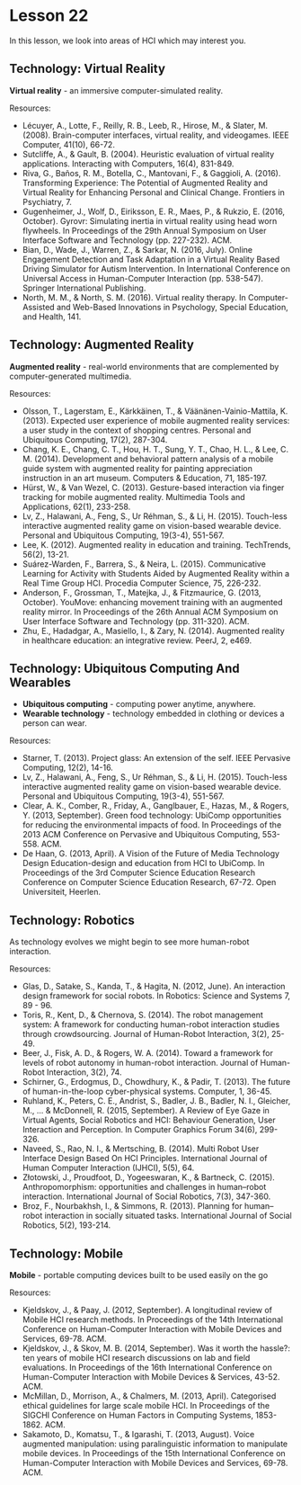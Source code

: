 # Lesson 22

In this lesson, we look into areas of HCI which may interest you.

## Technology: Virtual Reality

**Virtual reality** - an immersive computer-simulated reality.

Resources:

- Lécuyer, A., Lotte, F., Reilly, R. B., Leeb, R., Hirose, M., & Slater, M. (2008). Brain-computer interfaces, virtual reality, and videogames. IEEE Computer, 41(10), 66-72.
- Sutcliffe, A., & Gault, B. (2004). Heuristic evaluation of virtual reality applications. Interacting with Computers, 16(4), 831-849.
- Riva, G., Baños, R. M., Botella, C., Mantovani, F., & Gaggioli, A. (2016). Transforming Experience: The Potential of Augmented Reality and Virtual Reality for Enhancing Personal and Clinical Change. Frontiers in Psychiatry, 7.
- Gugenheimer, J., Wolf, D., Eiriksson, E. R., Maes, P., & Rukzio, E. (2016, October). Gyrovr: Simulating inertia in virtual reality using head worn flywheels. In Proceedings of the 29th Annual Symposium on User Interface Software and Technology (pp. 227-232). ACM.
- Bian, D., Wade, J., Warren, Z., & Sarkar, N. (2016, July). Online Engagement Detection and Task Adaptation in a Virtual Reality Based Driving Simulator for Autism Intervention. In International Conference on Universal Access in Human-Computer Interaction (pp. 538-547). Springer International Publishing.
- North, M. M., & North, S. M. (2016). Virtual reality therapy. In Computer-Assisted and Web-Based Innovations in Psychology, Special Education, and Health, 141.

## Technology: Augmented Reality

**Augmented reality** - real-world environments that are complemented by computer-generated multimedia.

Resources:

- Olsson, T., Lagerstam, E., Kärkkäinen, T., & Väänänen-Vainio-Mattila, K. (2013). Expected user experience of mobile augmented reality services: a user study in the context of shopping centres. Personal and Ubiquitous Computing, 17(2), 287-304.
- Chang, K. E., Chang, C. T., Hou, H. T., Sung, Y. T., Chao, H. L., & Lee, C. M. (2014). Development and behavioral pattern analysis of a mobile guide system with augmented reality for painting appreciation instruction in an art museum. Computers & Education, 71, 185-197.
- Hürst, W., & Van Wezel, C. (2013). Gesture-based interaction via finger tracking for mobile augmented reality. Multimedia Tools and Applications, 62(1), 233-258.
- Lv, Z., Halawani, A., Feng, S., Ur Réhman, S., & Li, H. (2015). Touch-less interactive augmented reality game on vision-based wearable device. Personal and Ubiquitous Computing, 19(3-4), 551-567.
- Lee, K. (2012). Augmented reality in education and training. TechTrends, 56(2), 13-21.
- Suárez-Warden, F., Barrera, S., & Neira, L. (2015). Communicative Learning for Activity with Students Aided by Augmented Reality within a Real Time Group HCI. Procedia Computer Science, 75, 226-232.
- Anderson, F., Grossman, T., Matejka, J., & Fitzmaurice, G. (2013, October). YouMove: enhancing movement training with an augmented reality mirror. In Proceedings of the 26th Annual ACM Symposium on User Interface Software and Technology (pp. 311-320). ACM.
- Zhu, E., Hadadgar, A., Masiello, I., & Zary, N. (2014). Augmented reality in healthcare education: an integrative review. PeerJ, 2, e469.

## Technology: Ubiquitous Computing And Wearables

- **Ubiquitous computing** - computing power anytime, anywhere.
- **Wearable technology** - technology embedded in clothing or devices a person can wear.

Resources:

- Starner, T. (2013). Project glass: An extension of the self. IEEE Pervasive Computing, 12(2), 14-16.
- Lv, Z., Halawani, A., Feng, S., Ur Réhman, S., & Li, H. (2015). Touch-less interactive augmented reality game on vision-based wearable device. Personal and Ubiquitous Computing, 19(3-4), 551-567.
- Clear, A. K., Comber, R., Friday, A., Ganglbauer, E., Hazas, M., & Rogers, Y. (2013, September). Green food technology: UbiComp opportunities for reducing the environmental impacts of food. In Proceedings of the 2013 ACM Conference on Pervasive and Ubiquitous Computing, 553-558. ACM.
- De Haan, G. (2013, April). A Vision of the Future of Media Technology Design Education-design and education from HCI to UbiComp. In Proceedings of the 3rd Computer Science Education Research Conference on Computer Science Education Research, 67-72. Open Universiteit, Heerlen.

## Technology: Robotics

As technology evolves we might begin to see more human-robot interaction.

Resources:

- Glas, D., Satake, S., Kanda, T., & Hagita, N. (2012, June). An interaction design framework for social robots. In Robotics: Science and Systems 7, 89 - 96.
- Toris, R., Kent, D., & Chernova, S. (2014). The robot management system: A framework for conducting human-robot interaction studies through crowdsourcing. Journal of Human-Robot Interaction, 3(2), 25-49.
- Beer, J., Fisk, A. D., & Rogers, W. A. (2014). Toward a framework for levels of robot autonomy in human-robot interaction. Journal of Human-Robot Interaction, 3(2), 74.
- Schirner, G., Erdogmus, D., Chowdhury, K., & Padir, T. (2013). The future of human-in-the-loop cyber-physical systems. Computer, 1, 36-45.
- Ruhland, K., Peters, C. E., Andrist, S., Badler, J. B., Badler, N. I., Gleicher, M., ... & McDonnell, R. (2015, September). A Review of Eye Gaze in Virtual Agents, Social Robotics and HCI: Behaviour Generation, User Interaction and Perception. In Computer Graphics Forum 34(6), 299-326.
- Naveed, S., Rao, N. I., & Mertsching, B. (2014). Multi Robot User Interface Design Based On HCI Principles. International Journal of Human Computer Interaction (IJHCI), 5(5), 64.
- Złotowski, J., Proudfoot, D., Yogeeswaran, K., & Bartneck, C. (2015). Anthropomorphism: opportunities and challenges in human–robot interaction. International Journal of Social Robotics, 7(3), 347-360.
- Broz, F., Nourbakhsh, I., & Simmons, R. (2013). Planning for human–robot interaction in socially situated tasks. International Journal of Social Robotics, 5(2), 193-214.

## Technology: Mobile

**Mobile** - portable computing devices built to be used easily on the go

Resources:

- Kjeldskov, J., & Paay, J. (2012, September). A longitudinal review of Mobile HCI research methods. In Proceedings of the 14th International Conference on Human-Computer Interaction with Mobile Devices and Services, 69-78. ACM.
- Kjeldskov, J., & Skov, M. B. (2014, September). Was it worth the hassle?: ten years of mobile HCI research discussions on lab and field evaluations. In Proceedings of the 16th International Conference on Human-Computer Interaction with Mobile Devices & Services, 43-52. ACM.
- McMillan, D., Morrison, A., & Chalmers, M. (2013, April). Categorised ethical guidelines for large scale mobile HCI. In Proceedings of the SIGCHI Conference on Human Factors in Computing Systems, 1853-1862. ACM.
- Sakamoto, D., Komatsu, T., & Igarashi, T. (2013, August). Voice augmented manipulation: using paralinguistic information to manipulate mobile devices. In Proceedings of the 15th International Conference on Human-Computer Interaction with Mobile Devices and Services, 69-78. ACM.
